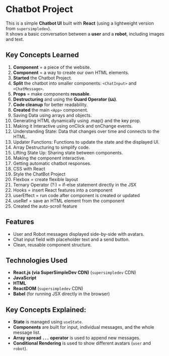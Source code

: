 # Chatbot Project

This is a simple **Chatbot UI** built with **React** (using a lightweight version from `supersimpledev`).  
It shows a basic conversation between a **user** and a **robot**, including images and text.

## Key Concepts Learned
1. **Component** = a piece of the website.
2. **Component** = a way to create our own HTML elements.
3. **Started** the Chatbot Project.
4. **Split** the chatbot into smaller components: `<ChatInput>` and `<ChatMessage>`.
5. **Props** = make components **reusable**.
6. **Destructuring** and using the **Guard Operator (`&&`)**.
7. **Code cleanup** for better readability.
8. **Created** the main `<App>` component.
9. Saving Data using arrays and objects.
10. Generating HTML dynamically using .map() and the key prop.
11. Making it Interactive using onClick and onChange events.
12. Understanding State: Data that changes over time and connects to the HTML.
13. Updater Functions: Functions to update the state and the displayed UI.
14. Array Destructuring to simplify code.
15. Lifting State Up: Sharing state between components.
16. Making the <ChatInput> component interactive.
17. Getting automatic chatbot responses.
18. CSS with React
19. Style the ChatBot Project
20. Flexbox = create flexible layout
21. Ternary Operator (?:) = if-else statement directly in the JSX
22. Hooks = insert React features into a component
23. userEffect = run code after component is created or updated
24. useRef = save an HTML element from the component
25. Created the auto-scroll feature

## Features
- User and Robot messages displayed side-by-side with avatars.
- Chat input field with placeholder text and a send button.
- Clean, reusable component structure.

## Technologies Used
- **React.js  (via SuperSimpleDev CDN)** (`supersimpledev` CDN)
-  **JavaScript**
-  **HTML**
- **ReactDOM** (`supersimpledev` CDN)
- **Babel** (for running JSX directly in the browser)

##  Key Concepts Explained:
- **State** is managed using `useState`.
- **Components** are built for input, individual messages, and the whole message list.
- **Array spread `...` operator** is used to append new messages.
- **Conditional Rendering** is used to show different avatars (`user` and `robot`).
